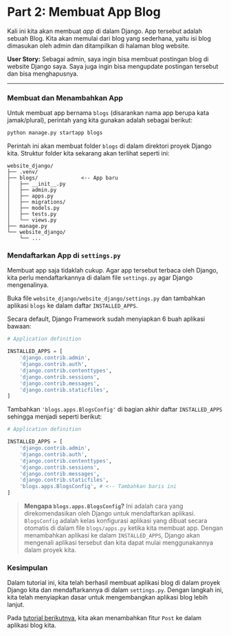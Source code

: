 # Part 2: Membuat App Blog

Kali ini kita akan membuat *app* di dalam Django. App tersebut adalah sebuah Blog. Kita akan memulai dari blog yang sederhana, yaitu isi blog dimasukan oleh admin dan ditampilkan di halaman blog website.

**User Story:** Sebagai admin, saya ingin bisa membuat postingan blog di website Django saya. Saya juga ingin bisa mengupdate postingan tersebut dan bisa menghapusnya.

---

### Membuat dan Menambahkan App

Untuk membuat app bernama `blogs` (disarankan nama app berupa kata jamak/plural), perintah yang kita gunakan adalah sebagai berikut:

```bash
python manage.py startapp blogs
```

Perintah ini akan membuat folder `blogs` di dalam direktori proyek Django kita. Struktur folder kita sekarang akan terlihat seperti ini:

```
website_django/
├── .venv/
├── blogs/              <-- App baru
│   ├── __init__.py
│   ├── admin.py
│   ├── apps.py
│   ├── migrations/
│   ├── models.py
│   ├── tests.py
│   └── views.py
├── manage.py
└── website_django/
    └── ...
```

### Mendaftarkan App di `settings.py`

Membuat app saja tidaklah cukup. Agar app tersebut terbaca oleh Django, kita perlu mendaftarkannya di dalam file `settings.py` agar Django mengenalinya.

Buka file `website_django/website_django/settings.py` dan tambahkan aplikasi `blogs` ke dalam daftar `INSTALLED_APPS`.

Secara default, Django Framework sudah menyiapkan 6 buah aplikasi bawaan:

```python
# Application definition

INSTALLED_APPS = [
    'django.contrib.admin',
    'django.contrib.auth',
    'django.contrib.contenttypes',
    'django.contrib.sessions',
    'django.contrib.messages',
    'django.contrib.staticfiles',
]
```

Tambahkan `'blogs.apps.BlogsConfig'` di bagian akhir daftar `INSTALLED_APPS` sehingga menjadi seperti berikut:

```python
# Application definition

INSTALLED_APPS = [
    'django.contrib.admin',
    'django.contrib.auth',
    'django.contrib.contenttypes',
    'django.contrib.sessions',
    'django.contrib.messages',
    'django.contrib.staticfiles',
    'blogs.apps.BlogsConfig', # <-- Tambahkan baris ini
]
```

> **Mengapa `blogs.apps.BlogsConfig`?**
> Ini adalah cara yang direkomendasikan oleh Django untuk mendaftarkan aplikasi. `BlogsConfig` adalah kelas konfigurasi aplikasi yang dibuat secara otomatis di dalam file `blogs/apps.py` ketika kita membuat app. Dengan menambahkan aplikasi ke dalam `INSTALLED_APPS`, Django akan mengenali aplikasi tersebut dan kita dapat mulai menggunakannya dalam proyek kita.

### Kesimpulan

Dalam tutorial ini, kita telah berhasil membuat aplikasi blog di dalam proyek Django kita dan mendaftarkannya di dalam `settings.py`. Dengan langkah ini, kita telah menyiapkan dasar untuk mengembangkan aplikasi blog lebih lanjut.

Pada [tutorial berikutnya](./03-model-and-migrations.md), kita akan menambahkan fitur `Post` ke dalam aplikasi blog kita.